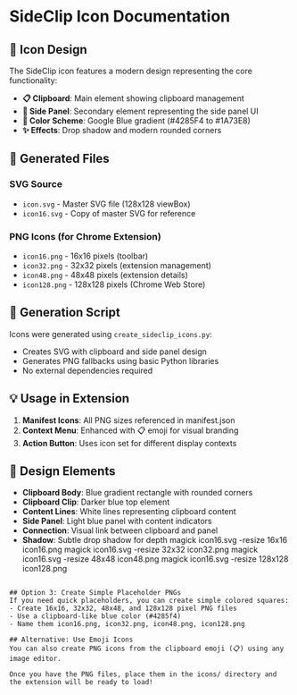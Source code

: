 # SideClip Icon Documentation

## 🎨 Icon Design

The SideClip icon features a modern design representing the core functionality:
- **📋 Clipboard**: Main element showing clipboard management
- **📑 Side Panel**: Secondary element representing the side panel UI
- **🎨 Color Scheme**: Google Blue gradient (#4285F4 to #1A73E8)
- **✨ Effects**: Drop shadow and modern rounded corners

## 📁 Generated Files

### SVG Source
- `icon.svg` - Master SVG file (128x128 viewBox)
- `icon16.svg` - Copy of master SVG for reference

### PNG Icons (for Chrome Extension)
- `icon16.png` - 16x16 pixels (toolbar)
- `icon32.png` - 32x32 pixels (extension management)
- `icon48.png` - 48x48 pixels (extension details)
- `icon128.png` - 128x128 pixels (Chrome Web Store)

## 🔧 Generation Script

Icons were generated using `create_sideclip_icons.py`:
- Creates SVG with clipboard and side panel design
- Generates PNG fallbacks using basic Python libraries
- No external dependencies required

## 💡 Usage in Extension

1. **Manifest Icons**: All PNG sizes referenced in manifest.json
2. **Context Menu**: Enhanced with 📋 emoji for visual branding
3. **Action Button**: Uses icon set for different display contexts

## 🎯 Design Elements

- **Clipboard Body**: Blue gradient rectangle with rounded corners
- **Clipboard Clip**: Darker blue top element
- **Content Lines**: White lines representing clipboard content
- **Side Panel**: Light blue panel with content indicators
- **Connection**: Visual link between clipboard and panel
- **Shadow**: Subtle drop shadow for depth
magick icon16.svg -resize 16x16 icon16.png
magick icon16.svg -resize 32x32 icon32.png
magick icon16.svg -resize 48x48 icon48.png
magick icon16.svg -resize 128x128 icon128.png
```

## Option 3: Create Simple Placeholder PNGs
If you need quick placeholders, you can create simple colored squares:
- Create 16x16, 32x32, 48x48, and 128x128 pixel PNG files
- Use a clipboard-like blue color (#4285f4)
- Name them icon16.png, icon32.png, icon48.png, icon128.png

## Alternative: Use Emoji Icons
You can also create PNG icons from the clipboard emoji (📋) using any image editor.

Once you have the PNG files, place them in the icons/ directory and the extension will be ready to load!

